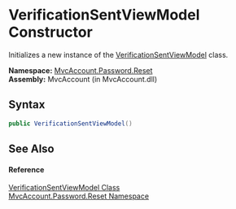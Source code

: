 VerificationSentViewModel Constructor
=====================================
Initializes a new instance of the [VerificationSentViewModel][1] class.

**Namespace:** [MvcAccount.Password.Reset][2]  
**Assembly:** MvcAccount (in MvcAccount.dll)

Syntax
------

```csharp
public VerificationSentViewModel()
```


See Also
--------

#### Reference
[VerificationSentViewModel Class][1]  
[MvcAccount.Password.Reset Namespace][2]  

[1]: README.md
[2]: ../README.md